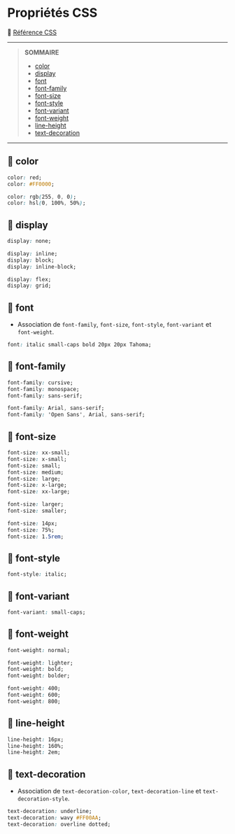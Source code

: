 # Propriétés CSS

🔗 [Référence CSS](https://developer.mozilla.org/fr/docs/Web/CSS/Reference)

---
> **SOMMAIRE**
> + [color](#-color)
> + [display](#-display)
> + [font](#-font)
> + [font-family](#-font-family)
> + [font-size](#-font-size)
> + [font-style](#-font-style)
> + [font-variant](#-font-variant)
> + [font-weight](#-font-weight)
> + [line-height](#-line-height)
> + [text-decoration](#-text-decoration)

---

## 🔵 color

```css
color: red;
color: #FF0000;

color: rgb(255, 0, 0);
color: hsl(0, 100%, 50%);
```

## 🔵 display

```css
display: none;

display: inline;
display: block;
display: inline-block;

display: flex;
display: grid;
```

## 🔵 font

+ Association de `font-family`, `font-size`, `font-style`, `font-variant` et `font-weight`.

```css
font: italic small-caps bold 20px 20px Tahoma;
```

## 🔵 font-family

```css
font-family: cursive;
font-family: monospace;
font-family: sans-serif;

font-family: Arial, sans-serif;
font-family: 'Open Sans', Arial, sans-serif;
```

## 🔵 font-size

```css
font-size: xx-small;
font-size: x-small;
font-size: small;
font-size: medium;
font-size: large;
font-size: x-large;
font-size: xx-large;

font-size: larger;
font-size: smaller;

font-size: 14px;
font-size: 75%;
font-size: 1.5rem;
```

## 🔵 font-style

```css
font-style: italic;
```

## 🔵 font-variant

```css
font-variant: small-caps;
```

## 🔵 font-weight

```css
font-weight: normal;

font-weight: lighter;
font-weight: bold;
font-weight: bolder;

font-weight: 400;
font-weight: 600;
font-weight: 800;
```

## 🔵 line-height

```css
line-height: 16px;
line-height: 160%;
line-height: 2em;
```

## 🔵 text-decoration

+ Association de `text-decoration-color`, `text-decoration-line` et `text-decoration-style`.

```css
text-decoration: underline;
text-decoration: wavy #FF00AA;
text-decoration: overline dotted;
```
